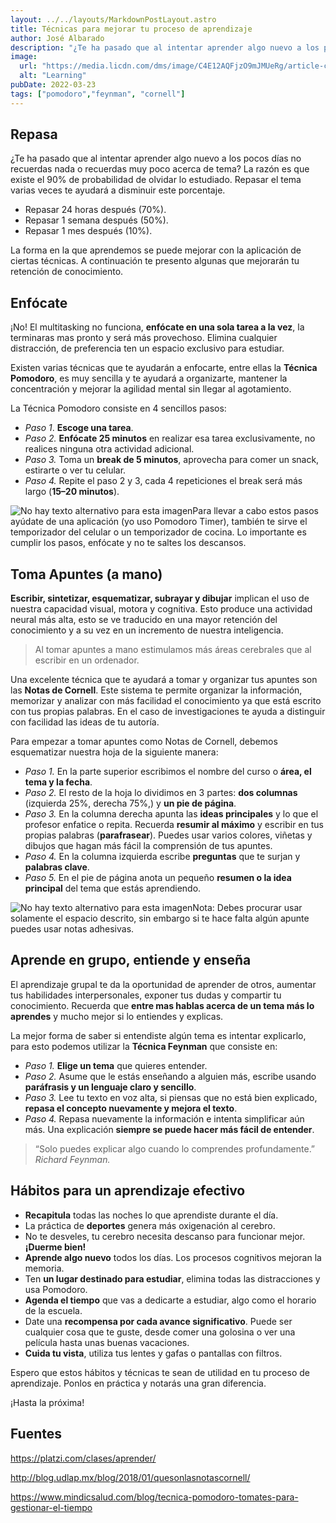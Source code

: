 ```yaml
---
layout: ../../layouts/MarkdownPostLayout.astro
title: Técnicas para mejorar tu proceso de aprendizaje
author: José Albarado
description: "¿Te ha pasado que al intentar aprender algo nuevo a los pocos días no recuerdas nada o recuerdas muy poco acerca de tema? La razón es que existe el 90% de probabilidad de olvidar lo estudiado."
image: 
  url: "https://media.licdn.com/dms/image/C4E12AQFjzO9mJMUeRg/article-cover_image-shrink_423_752/0/1584923251389?e=1683763200&v=beta&t=Lt1ki2sSGMf3zs6bsFOLvpXcpEoH68xCOBQxlolRKAo"
  alt: "Learning"
pubDate: 2022-03-23
tags: ["pomodoro","feynman", "cornell"]
---
```


## Repasa

¿Te ha pasado que al intentar aprender algo nuevo a los pocos días no recuerdas nada o recuerdas muy poco acerca de tema? La razón es que existe el 90% de probabilidad de olvidar lo estudiado. Repasar el tema varias veces te ayudará a disminuir este porcentaje.

- Repasar 24 horas después (70%).
- Repasar 1 semana después (50%).
- Repasar 1 mes después (10%).

La forma en la que aprendemos se puede mejorar con la aplicación de ciertas técnicas. A continuación te presento algunas que mejorarán tu retención de conocimiento.

## Enfócate

¡No! El multitasking no funciona, **enfócate en una sola tarea a la vez**, la terminaras mas pronto y será más provechoso. Elimina cualquier distracción, de preferencia ten un espacio exclusivo para estudiar.

Existen varias técnicas que te ayudarán a enfocarte, entre ellas la **Técnica Pomodoro**, es muy sencilla y te ayudará a organizarte, mantener la concentración y mejorar la agilidad mental sin llegar al agotamiento.

La Técnica Pomodoro consiste en 4 sencillos pasos:

- *Paso 1*. **Escoge una tarea**.
- *Paso 2.* **Enfócate 25 minutos** en realizar esa tarea exclusivamente, no realices ninguna otra actividad adicional.
- *Paso 3.* Toma un **break de 5 minutos**, aprovecha para comer un snack, estirarte o ver tu celular.
- *Paso 4.* Repite el paso 2 y 3, cada 4 repeticiones el break será más largo (**15–20 minutos**).

![No hay texto alternativo para esta imagen](https://media.licdn.com/dms/image/C4E12AQHE2FSGAjFZ_g/article-inline_image-shrink_1000_1488/0/1584923342699?e=1683158400&v=beta&t=GNEKQFGb1MZs7T4rSa2c2tf2VUaa2vk2SaWmaegip-8)Para llevar a cabo estos pasos ayúdate de una aplicación (yo uso Pomodoro Timer), también te sirve el temporizador del celular o un temporizador de cocina. Lo importante es cumplir los pasos, enfócate y no te saltes los descansos.

## Toma Apuntes (a mano)

**Escribir, sintetizar, esquematizar, subrayar y dibujar** implican el uso de nuestra capacidad visual, motora y cognitiva. Esto produce una actividad neural más alta, esto se ve traducido en una mayor retención del conocimiento y a su vez en un incremento de nuestra inteligencia.

> Al tomar apuntes a mano estimulamos más áreas cerebrales que al escribir en un ordenador.

Una excelente técnica que te ayudará a tomar y organizar tus apuntes son las **Notas de Cornell**. Este sistema te permite organizar la información, memorizar y analizar con más facilidad el conocimiento ya que está escrito con tus propias palabras. En el caso de investigaciones te ayuda a distinguir con facilidad las ideas de tu autoría.

Para empezar a tomar apuntes como Notas de Cornell, debemos esquematizar nuestra hoja de la siguiente manera:

- *Paso 1.* En la parte superior escribimos el nombre del curso o **área, el tema y la fecha**.
- *Paso 2.* El resto de la hoja lo dividimos en 3 partes: **dos columnas** (izquierda 25%, derecha 75%,) y **un pie de página**.
- *Paso 3.* En la columna derecha apunta las **ideas principales** y lo que el profesor enfatice o repita. Recuerda **resumir al máximo** y escribir en tus propias palabras (**parafrasear**). Puedes usar varios colores, viñetas y dibujos que hagan más fácil la comprensión de tus apuntes.
- *Paso 4.* En la columna izquierda escribe **preguntas** que te surjan y **palabras clave**.
- *Paso 5.* En el pie de página anota un pequeño **resumen o la idea principal** del tema que estás aprendiendo.

![No hay texto alternativo para esta imagen](https://media.licdn.com/dms/image/C4E12AQEEWapbltozSg/article-inline_image-shrink_1000_1488/0/1584923436992?e=1683158400&v=beta&t=Nt81NELioibi6KSYWhUEVYivSVHeWZ0GWb3P4c3GDmM)Nota: Debes procurar usar solamente el espacio descrito, sin embargo si te hace falta algún apunte puedes usar notas adhesivas.

## Aprende en grupo, entiende y enseña

El aprendizaje grupal te da la oportunidad de aprender de otros, aumentar tus habilidades interpersonales, exponer tus dudas y compartir tu conocimiento. Recuerda que **entre mas hablas acerca de un tema más lo aprendes** y mucho mejor si lo entiendes y explicas.

La mejor forma de saber si entendiste algún tema es intentar explicarlo, para esto podemos utilizar la **Técnica Feynman** que consiste en:

- *Paso 1.* **Elige un tema** que quieres entender.
- *Paso 2.* Asume que le estás enseñando a alguien más, escribe usando **paráfrasis y un lenguaje claro y sencillo**.
- *Paso 3.* Lee tu texto en voz alta, si piensas que no está bien explicado, **repasa el concepto nuevamente y mejora el texto**.
- *Paso 4.* Repasa nuevamente la información e intenta simplificar aún más. Una explicación **siempre se puede hacer más fácil de entender**.

> “Solo puedes explicar algo cuando lo comprendes profundamente.” *Richard Feynman.*

## Hábitos para un aprendizaje efectivo

- **Recapitula** todas las noches lo que aprendiste durante el día.
- La práctica de **deportes** genera más oxigenación al cerebro.
- No te desveles, tu cerebro necesita descanso para funcionar mejor. **¡Duerme bien!**
- **Aprende algo nuevo** todos los días. Los procesos cognitivos mejoran la memoria.
- Ten **un lugar destinado para estudiar**, elimina todas las distracciones y usa Pomodoro.
- **Agenda el tiempo** que vas a dedicarte a estudiar, algo como el horario de la escuela.
- Date una **recompensa por cada avance significativo**. Puede ser cualquier cosa que te guste, desde comer una golosina o ver una película hasta unas buenas vacaciones.
- **Cuida tu vista**, utiliza tus lentes y gafas o pantallas con filtros.


Espero que estos hábitos y técnicas te sean de utilidad en tu proceso de aprendizaje. Ponlos en práctica y notarás una gran diferencia.

¡Hasta la próxima!

## Fuentes

https://platzi.com/clases/aprender/

http://blog.udlap.mx/blog/2018/01/quesonlasnotascornell/

https://www.mindicsalud.com/blog/tecnica-pomodoro-tomates-para-gestionar-el-tiempo

